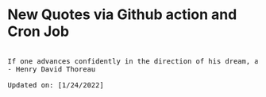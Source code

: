# New Quotes via Github action and Cron Job

<pre>
<!-- #quote -->
If one advances confidently in the direction of his dream, and endeavors to live the life which he had imagines, he will meet with a success unexpected in common hours.
- Henry David Thoreau

Updated on: [1/24/2022]
<!-- #quoteEnd -->
</pre>
